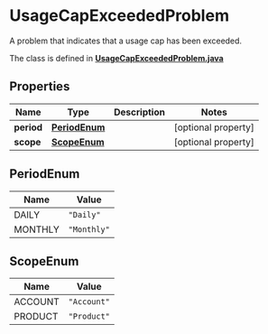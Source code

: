 

# UsageCapExceededProblem

A problem that indicates that a usage cap has been exceeded.

The class is defined in **[UsageCapExceededProblem.java](../../src/main/java/example/micronaut/model/UsageCapExceededProblem.java)**

## Properties

Name | Type | Description | Notes
------------ | ------------- | ------------- | -------------
**period** | [**PeriodEnum**](#PeriodEnum) |  |  [optional property]
**scope** | [**ScopeEnum**](#ScopeEnum) |  |  [optional property]

## PeriodEnum

Name | Value
---- | -----
DAILY | `"Daily"`
MONTHLY | `"Monthly"`

## ScopeEnum

Name | Value
---- | -----
ACCOUNT | `"Account"`
PRODUCT | `"Product"`


